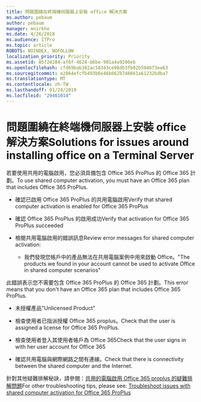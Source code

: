 ```yaml
---
title: 問題圍繞在終端機伺服器上安裝 office 解決方案
ms.author: pebaum
author: pebaum
manager: mnirkhe
ms.date: 4/26/2018
ms.audience: ITPro
ms.topic: article
ROBOTS: NOINDEX, NOFOLLOW
localization_priority: Priority
ms.assetid: 85f24284-af6f-4624-b6be-901a4a9206eb
ms.openlocfilehash: cfd69bab102ac58343ce98db3fb02b594673ea63
ms.sourcegitcommit: e2864efcfb493b6e46b662b746661a61232bdba7
ms.translationtype: MT
ms.contentlocale: zh-TW
ms.lasthandoff: 01/24/2019
ms.locfileid: "29461014"
---
```

# <a name="solutions-for-issues-around-installing-office-on-a-terminal-server"></a><span data-ttu-id="e886b-102">問題圍繞在終端機伺服器上安裝 office 解決方案</span><span class="sxs-lookup"><span data-stu-id="e886b-102">Solutions for issues around installing office on a Terminal Server</span></span>

<span data-ttu-id="e886b-103">若要使用共用的電腦啟用，您必須具備包含 Office 365 ProPlus 的 Office 365 計劃。</span><span class="sxs-lookup"><span data-stu-id="e886b-103">To use shared computer activation, you must have an Office 365 plan that includes Office 365 ProPlus.</span></span>
  
- <span data-ttu-id="e886b-104">確認已啟用 Office 365 ProPlus 的共用電腦啟用</span><span class="sxs-lookup"><span data-stu-id="e886b-104">Verify that shared computer activation is enabled for Office 365 ProPlus</span></span>
    
- <span data-ttu-id="e886b-105">確認 Office 365 ProPlus 的啟用成功</span><span class="sxs-lookup"><span data-stu-id="e886b-105">Verify that activation for Office 365 ProPlus succeeded</span></span>
    
- <span data-ttu-id="e886b-106">檢閱共用電腦啟用的錯誤訊息</span><span class="sxs-lookup"><span data-stu-id="e886b-106">Review error messages for shared computer activation:</span></span>
    
  - <span data-ttu-id="e886b-107">我們發現您帳戶中的產品無法在共用電腦案例中用來啟動 Office。</span><span class="sxs-lookup"><span data-stu-id="e886b-107">"The products we found in your account cannot be used to activate Office in shared computer scenarios"</span></span>
  
<span data-ttu-id="e886b-108">此錯誤表示您不需要包含 Office 365 ProPlus 的 Office 365 計劃。</span><span class="sxs-lookup"><span data-stu-id="e886b-108">This error means that you don't have an Office 365 plan that includes Office 365 ProPlus.</span></span>
    
  - <span data-ttu-id="e886b-109">未授權產品</span><span class="sxs-lookup"><span data-stu-id="e886b-109">"Unlicensed Product"</span></span>
    
  - <span data-ttu-id="e886b-110">檢查使用者已指派授權 Office 365 proplus。</span><span class="sxs-lookup"><span data-stu-id="e886b-110">Check that the user is assigned a license for Office 365 ProPlus.</span></span>
    
  - <span data-ttu-id="e886b-111">檢查使用者登入其使用者帳戶為 Office 365</span><span class="sxs-lookup"><span data-stu-id="e886b-111">Check that the user signs in with her user account for Office 365</span></span>
    
  - <span data-ttu-id="e886b-112">確認共用電腦與網際網路之間有連線。</span><span class="sxs-lookup"><span data-stu-id="e886b-112">Check that there is connectivity between the shared computer and the Internet.</span></span>
    
<span data-ttu-id="e886b-113">針對其他疑難排解秘訣，請參閱：[共用的電腦啟用 Office 365 proplus 的疑難排解問題](https://docs.microsoft.com/DeployOffice/troubleshoot-issues-with-shared-computer-activation-for-office-365-proplus)</span><span class="sxs-lookup"><span data-stu-id="e886b-113">For other troubleshooting tips, please see: [Troubleshoot issues with shared computer activation for Office 365 ProPlus](https://docs.microsoft.com/DeployOffice/troubleshoot-issues-with-shared-computer-activation-for-office-365-proplus)</span></span>
  

